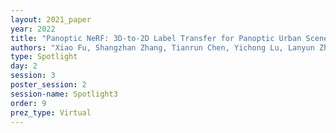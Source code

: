 ```yaml
---
layout: 2021_paper
year: 2022
title: "Panoptic NeRF: 3D-to-2D Label Transfer for Panoptic Urban Scene Segmentation"
authors: "Xiao Fu, Shangzhan Zhang, Tianrun Chen, Yichong Lu, Lanyun Zhu, Xiaowei Zhou, Andreas Geiger and Yiyi Liao"
type: Spotlight
day: 2
session: 3
poster_session: 2
session-name: Spotlight3
order: 9
prez_type: Virtual
---
```

